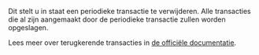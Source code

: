 Dit stelt u in staat een periodieke transactie te verwijderen. Alle transacties die al zijn aangemaakt door de periodieke transactie zullen worden opgeslagen.

Lees meer over terugkerende transacties in [de officiële documentatie](https://firefly-iii.readthedocs.io/en/latest/advanced/recurring.html).